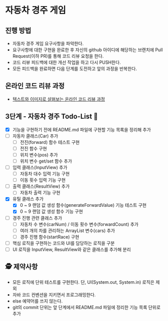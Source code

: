 # 자동차 경주 게임
## 진행 방법
* 자동차 경주 게임 요구사항을 파악한다.
* 요구사항에 대한 구현을 완료한 후 자신의 github 아이디에 해당하는 브랜치에 Pull Request(이하 PR)를 통해 코드 리뷰 요청을 한다.
* 코드 리뷰 피드백에 대한 개선 작업을 하고 다시 PUSH한다.
* 모든 피드백을 완료하면 다음 단계를 도전하고 앞의 과정을 반복한다.

## 온라인 코드 리뷰 과정
* [텍스트와 이미지로 살펴보는 온라인 코드 리뷰 과정](https://github.com/next-step/nextstep-docs/tree/master/codereview)

## 3단계 - 자동차 경주 Todo-List 🎯
- [X] 기능을 구현하기 전에 README.md 파일에 구현할 기능 목록을 정리해 추가
- [ ] 자동차 클래스(Car) 추가
  - [ ] 전진(forward) 함수 테스트 구현
  - [ ] 전진 함수 구현
  - [ ] 위치 변수(pos) 추가
  - [ ] 위치 변수 get/set 함수 추가
- [ ] 입력 클래스(InputView) 추가
  - [ ] 자동차 대수 입력 기능 구현
  - [ ] 이동 횟수 입력 기능 구현
- [ ] 출력 클래스(ResultView) 추가
  - [ ] 자동차 출력 기능 구현
- [X] 유틸 클래스 추가
  - [X] 0 ~ 9 랜덤 값 생성 함수(generateForwardValue) 기능 테스트 구현  
  - [X] 0 ~ 9 랜덤 값 생성 함수 기능 구현
- [ ] 경주 진행 관련 클래스 추가
  - [ ] 자동차 수 변수(carNum) / 이동 횟수 변수(forwardCount) 추가
  - [ ] 여러 개의 차를 관리하는 ArrayList 변수(cars) 추가
  - [ ] 경주 진행 함수(startRace) 구현
  
- [ ] 핵심 로직을 구현하는 코드와 UI를 담당하는 로직을 구분
- [ ] UI 로직을 InputView, ResultView와 같은 클래스를 추가해 분리

## 🕵️‍ 제약사항
- 모든 로직에 단위 테스트를 구현한다. 단, UI(System.out, System.in) 로직은 제외
- 자바 코드 컨벤션을 지키면서 프로그래밍한다.
- else 예약어를 쓰지 않는다.
- git의 commit 단위는 앞 단계에서 README.md 파일에 정리한 기능 목록 단위로 추가
